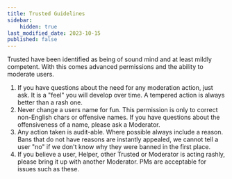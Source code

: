 ```yaml
---
title: Trusted Guidelines
sidebar:
    hidden: true
last_modified_date: 2023-10-15
published: false
---
```



Trusted have been identified as being of sound mind and at least mildly competent. With this comes advanced permissions and the ability to moderate users. 

1. If you have questions about the need for any moderation action, just ask. It is a "feel" you will develop over time. A tempered action is always better than a rash one.
2. Never change a users name for fun. This permission is only to correct non-English chars or offensive names. If you have questions about the offensiveness of a name, please ask a Moderator.
3. Any action taken is audit-able. Where possible always include a reason. Bans that do not have reasons are instantly appealed, we cannot tell a user "no" if we don't know why they were banned in the first place.
4. If you believe a user, Helper, other Trusted or Moderator is acting rashly, please bring it up with another Moderator. PMs are acceptable for issues such as these. 
